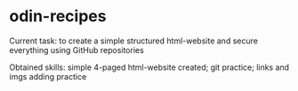 # odin-recipes

Current task: to create a simple structured html-website and secure everything using GitHub repositories

Obtained skills: simple 4-paged html-website created; git practice; links and imgs adding practice